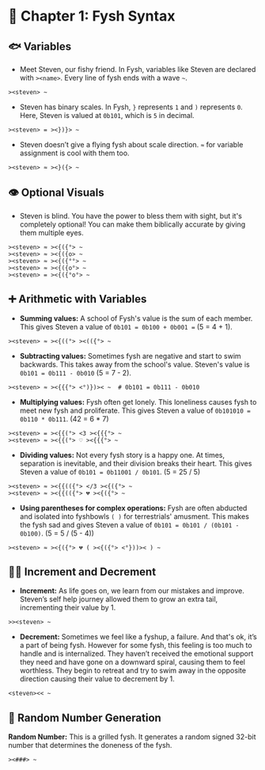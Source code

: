 # 🐠 Chapter 1: Fysh Syntax

## 🐟 Variables

- Meet Steven, our fishy friend. In Fysh, variables like Steven are declared
  with `><name>`. Every line of fysh ends with a wave `~`.

```fysh
><steven> ~
```

- Steven has binary scales. In Fysh, `}` represents `1` and `)` represents `0`.
  Here, Steven is valued at `0b101`, which is `5` in decimal.

```fysh
><steven> = ><})}> ~
```

- Steven doesn’t give a flying fysh about scale direction. `≈` for variable
  assignment is cool with them too.

```fysh
><steven> ≈ ><}({> ~
```

## 👁️ Optional Visuals

- Steven is blind. You have the power to bless them with sight, but it's
  completely optional! You can make them biblically accurate by giving them
  multiple eyes.

```fysh
><steven> ≈ ><{({°> ~
><steven> ≈ ><{({o> ~
><steven> ≈ ><{({°°> ~
><steven> ≈ ><{({o°> ~
><steven> = ><{({°o°> ~
```

## ➕ Arithmetic with Variables

- **Summing values:** A school of Fysh's value is the sum of each member. This
  gives Steven a value of `0b101 = 0b100 + 0b001 =` (5 = 4 + 1).

```fysh
><steven> ≈ ><{((°> ><(({°> ~
```

- **Subtracting values:** Sometimes fysh are negative and start to swim
  backwards. This takes away from the school's value. Steven's value is
  `0b101 = 0b111 - 0b010` (5 = 7 - 2).

```fysh
><steven> ≈ ><{{{°> <°)})>< ~  # 0b101 = 0b111 - 0b010
```

- **Multiplying values:** Fysh often get lonely. This loneliness causes fysh to
  meet new fysh and proliferate. This gives Steven a value of
  `0b101010 = 0b110 * 0b111`. (42 = 6 \* 7)

```fysh
><steven> = ><{{(°> <3 ><{{{°> ~
><steven> ≈ ><{{(°> ♡ ><{{{°> ~
```

- **Dividing values:** Not every fysh story is a happy one. At times, separation
  is inevitable, and their division breaks their heart. This gives Steven a
  value of `0b101 = 0b11001 / 0b101`. (5 = 25 / 5)

```fysh
><steven> ≈ ><{{(({°> </3 ><{({°> ~
><steven> ≈ ><{{(({°> 💔 ><{({°> ~
```

- **Using parentheses for complex operations:** Fysh are often abducted and
  isolated into fyshbowls `( )` for terrestrials' amusment. This makes the fysh
  sad and gives Steven a value of `0b101 = 0b101 / (0b101 - 0b100)`. (5 = 5 /
  (5 - 4))

```fysh
><steven> ≈ ><{({°> 💔 ( ><{({°> <°}))>< ) ~
```

## 🔼🔽 Increment and Decrement

- **Increment:** As life goes on, we learn from our mistakes and improve.
  Steven’s self help journey allowed them to grow an extra tail, incrementing
  their value by 1.

```fysh
>><steven> ~
```

- **Decrement:** Sometimes we feel like a fyshup, a failure. And that's ok, it’s
  a part of being fysh. However for some fysh, this feeling is too much to
  handle and is internalized. They haven’t received the emotional support they
  need and have gone on a downward spiral, causing them to feel worthless. They
  begin to retreat and try to swim away in the opposite direction causing their
  value to decrement by 1.

```fysh
<steven><< ~
```

## 🍢 Random Number Generation

**Random Number:** This is a grilled fysh. It generates a random signed 32-bit
number that determines the doneness of the fysh.

```fysh
><###> ~
```
